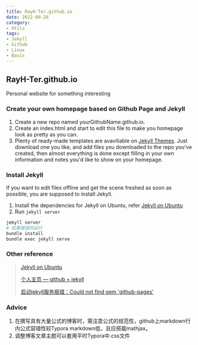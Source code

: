 ```yaml
---
title: RayH-Ter.github.io
date: 2022-09-26
category:
- Utils
tags:
- Jekyll
- Github
- Linux
- Basis
---
```


## RayH-Ter.github.io

Personal website for something interesting

### Create your own homepage based on Github Page and Jekyll

1. Create a new repo named yourGithubName.github.io.
2. Create an index.html and start to edit this file to make you homepage look as pretty as you can.
3. Plenty of ready-made templates are avaviliable on [Jekyll Themes](http://jekyllthemes.org/). Just download one you like, and add files you downloaded to the repo you've created, then almost everything is done except filling in your own information and notes you'd like to show on your homepage.

### Install Jekyll

If you want to edit files offline and get the scene freshed as soon as possible, you are supposed to install Jekyll.

1. Install the dependencies for Jekyll on Ubuntu, refer [Jekyll on Ubuntu](https://jekyllrb.com/docs/installation/ubuntu)
2. Run `jekyll server`
```bash
jekyll server
# 如果报错则运行
bundle install
bundle exec jekyll serve
```

### Other reference

> [Jekyll on Ubuntu](http://jekyllrb.com/docs/installation/ubuntu/)
>
> [个人主页 — github + jekyll](https://blog.csdn.net/pentiumCM/article/details/106004574)
>
> [启动jekyll服务报错：Could not find gem 'github-pages'](https://dovesandy.github.io/2020/03/12/jekyll-start-jekyll-error/#1-前期准备)

### Advice

1. 在撰写具有大量公式的博客时，需注意公式的规范性，github上markdown行内公式容错性较Typora markdown低，且应搭载mathjax。
2. 调整博客文章主题可以套用平时Typora中.css文件


